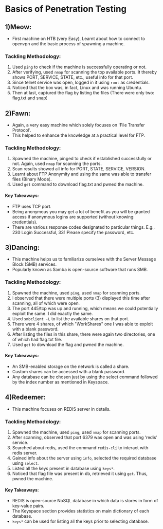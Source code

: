 # Basics of Penetration Testing
<!--- This is the documentation for the 4 machines related to Penetration Testing on HacktheBox.
The basic motive behind this is conveying what I have learned in a language that evan a non-tech background person can understand.
I have focused on my 'Tackling Methodology' and ' Key Takeaways' for this machins.
This is my first documentation and suggestions are welcome :D. --->

## 1)Meow:

- First machine on HTB (very Easy), Learnt about how to connect to openvpn and the basic process of spawning a machine.

### Tackling Methodology:
1. Used `ping` to check if the machine is successfully operating or not.
2. After verifying, used `nmap` for scanning the top available ports. It thereby shows PORT, SERVICE, STATE, etc., useful info for that port.
3. Since telnet service was open, logged in it using `root` as credentials.
4. Noticed that the box was, in fact, Linux and was running Ubuntu.
5. Then at last, captured the flag by listing the files (There were only two: flag.txt and snap) 


## 2)Fawn:

- Again, a very easy machine which solely focuses on 'File Transfer Protocol'. 
- This helped to enhance the knowledge at a practical level for FTP.

### Tackling Methodology:
1. Spawned the machine, pinged to check if established successfully or not. Again, used `nmap` for scanning the ports.
2. Scan results showed all info for PORT, STATE, SERVICE, VERSION.
3. Learnt about FTP Anonymity and using the same was able to transfer files (Binary Mode).
4. Used `get` command to download flag.txt and pwned the machine.

#### Key Takeaways:
- FTP uses TCP port.
- Being anonymous you may get a lot of benefit as you will be granted access if anonymous logins are supported (without knowing credentials).
- There are various response codes designated to particular things. E.g., 230 Login Successful, 331 Please specify the password, etc.


## 3)Dancing:

- This machine helps us to familiarize ourselves with the Server Message Block (SMB) services.
- Popularly known as Samba is open-source software that runs SMB.

### Tackling Methodology:
1. Spawned the machine, used `ping`, used `nmap` for scanning ports.
2. I observed that there were multiple ports (3) displayed this time after scanning, all of which were open.
3. The port 445/tcp was up and running, which means we could potentially exploit the same. I did exactly the same.
4. Used `smbclient -L` to list the available shares on that port.
5. There were 4 shares, of which "WorkShares" one I was able to exploit with a blank password. 
6. After listing the files in this share, there were again two directories, one of which had flag.txt file. 
7. Used `get` to download the flag and pwned the machine.

#### Key Takeaways:
- An SMB-enabled storage on the network is called a share.
- Custom shares can be accessed with a blank password.
- Any database can be chosen just by using the select command followed by the index number as mentioned in Keyspace.

## 4)Redeemer:

- This machine focuses on REDIS server in details.

### Tackling Methodology:
1. Spawned the machine, used `ping`, used `nmap` for scanning ports.
2. After scanning, observed that port 6379 was open and was using 'redis' service.
3. Searched about redis, used the command `redis-cli` to interact with redis server.
4. Gained info about the server using `info`, selected the required database using `select`.
5. Listed all the keys present in database using `keys*`.
6. Noticed that flag file was present in db, retrieved it using `get`. Thus, pwned the machine.

#### Key Takeaways:
- REDIS is open-source NoSQL database in which data is stores in form of key-value pairs.
- The Keyspace section provides statistics on main dictionary of each database.
- `keys*` can be used for listing all the keys prior to selecting database.
